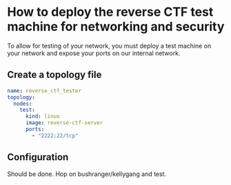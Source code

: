# How to deploy the reverse CTF test machine for networking and security

To allow for testing of your network, you must deploy a test machine on your network and expose your ports on our internal network.

## Create a topology file

```yaml
name: reverse_ctf_tester
topology:
  nodes:
    test:
      kind: linux
      image: reverse-ctf-server
      ports:
        - "2222:22/tcp"
```

## Configuration 

Should be done. Hop on bushranger/kellygang and test. 